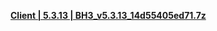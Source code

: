 **[Client | 5.3.13 | BH3_v5.3.13_14d55405ed71.7z ](https://bundle.bh3.com/ptpublic/Beta/20211022170411_0yr4LvsKNUW8x250/PC/BH3_v5.3.13_14d55405ed71.7z)**